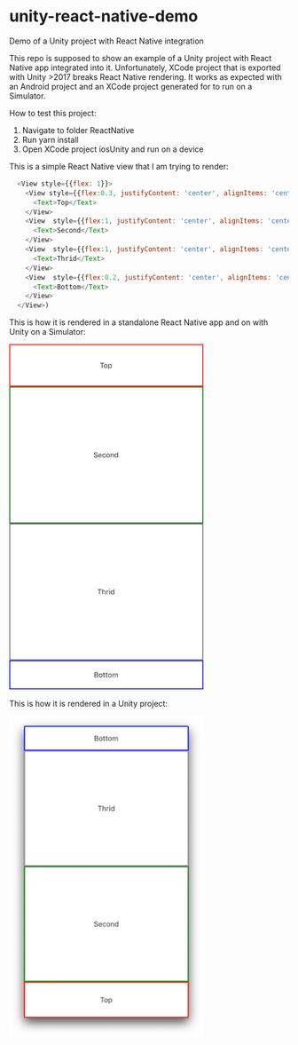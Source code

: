 # unity-react-native-demo
Demo of a Unity project with React Native integration
 
This repo is supposed to show an example of a Unity project with React Native app integrated into it. 
Unfortunately, XCode project that is exported with Unity >2017 breaks React Native rendering.
It works as expected with an Android project and an XCode project generated for to run on a Simulator.

How to test this project:
1. Navigate to folder ReactNative
2. Run yarn install
3. Open XCode project iosUnity and run on a device

This is a simple React Native view that I am trying to render:
```js
  <View style={{flex: 1}}>
    <View style={{flex:0.3, justifyContent: 'center', alignItems: 'center', borderWidth: 2, borderColor: 'red'}}>
      <Text>Top</Text>
    </View>
    <View  style={{flex:1, justifyContent: 'center', alignItems: 'center', borderWidth: 2, borderColor: 'green'}}>
      <Text>Second</Text>
    </View>
    <View  style={{flex:1, justifyContent: 'center', alignItems: 'center', borderWidth: 2, borderColor: 'grey'}}>
      <Text>Thrid</Text>
    </View>
    <View  style={{flex:0.2, justifyContent: 'center', alignItems: 'center', borderWidth: 2, borderColor: 'blue'}}>
      <Text>Bottom</Text>
    </View>
  </View>)
```
This is how it is rendered in a standalone React Native app and on with Unity on a Simulator:
<div><img src="https://github.com/yurykorzun/unity-react-native-demo/blob/master/Screenshots/Screenshot_unity_ios_rn_simulator.png?raw=true" width="350"/></div>


This is how it is rendered in a Unity project:
<div><img src="https://github.com/yurykorzun/unity-react-native-demo/blob/master/Screenshots/Screenshot_unity_ios_rn_device.png?raw=true" width="350"/></div>

